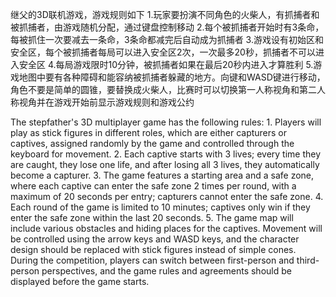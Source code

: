 继父的3D联机游戏，游戏规则如下 1.玩家要扮演不同角色的火柴人，有抓捕者和被抓捕者，由游戏随机分配，通过键盘控制移动  2.每个被抓捕者开始时有3条命，每被抓住一次要减去一条命，3条命都减完后自动成为抓捕者  3.游戏设有初始区和安全区，每个被抓捕者每局可以进入安全区2次，一次最多20秒，抓捕者不可以进入安全区  4.每局游戏限时10分钟，被抓捕者如果在最后20秒内进入才算胜利  5.游戏地图中要有各种障碍和能容纳被抓捕者躲藏的地方。向键和WASD键进行移动，角色不要是简单的圆锥，要替换成火柴人，比赛时可以切换第一人称视角和第二人称视角并在游戏开始前显示游戏规则和游戏公约

The stepfather's 3D multiplayer game has the following rules: 1. Players will play as stick figures in different roles, which are either capturers or captives, assigned randomly by the game and controlled through the keyboard for movement. 2. Each captive starts with 3 lives; every time they are caught, they lose one life, and after losing all 3 lives, they automatically become a capturer. 3. The game features a starting area and a safe zone, where each captive can enter the safe zone 2 times per round, with a maximum of 20 seconds per entry; capturers cannot enter the safe zone. 4. Each round of the game is limited to 10 minutes; captives only win if they enter the safe zone within the last 20 seconds. 5. The game map will include various obstacles and hiding places for the captives. Movement will be controlled using the arrow keys and WASD keys, and the character design should be replaced with stick figures instead of simple cones. During the competition, players can switch between first-person and third-person perspectives, and the game rules and agreements should be displayed before the game starts.
